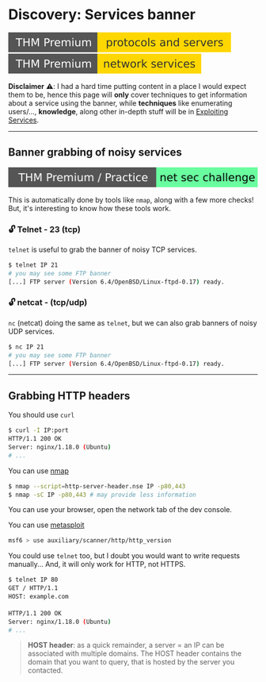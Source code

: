 # Discovery: Services banner

[![protocolsandservers](../../_badges/thmp/protocolsandservers.svg)](https://tryhackme.com/room/protocolsandservers)
[![networkservices](../../_badges/thmp/networkservices.svg)](https://tryhackme.com/room/networkservices)

**Disclaimer** ⚠️: I had a hard time putting content in a place I would expect them to be, hence this page will **only** cover techniques to get information about a service using the banner, while **techniques** like enumerating users/..., **knowledge**, along other in-depth stuff will be in [Exploiting Services](/cyber/exploitation/services/index.md).

<hr class="sep-both">

## Banner grabbing of noisy services

[![netsecchallenge](../../_badges/thmp-p/netsecchallenge.svg)](https://tryhackme.com/room/netsecchallenge)

This is automatically done by tools like `nmap`, along with a few more checks! But, it's interesting to know how these tools work.

<div class="row row-cols-md-2"><div>

### 🔓 Telnet - 23 (tcp)

`telnet` is useful to grab the banner of noisy TCP services.

```bash
$ telnet IP 21
# you may see some FTP banner
[...] FTP server (Version 6.4/OpenBSD/Linux-ftpd-0.17) ready.
```
</div><div>

### 🔓 netcat - (tcp/udp)

`nc` (netcat) doing the same as `telnet`, but we can also grab banners of noisy UDP services.

```bash
$ nc IP 21
# you may see some FTP banner
[...] FTP server (Version 6.4/OpenBSD/Linux-ftpd-0.17) ready.
```
</div></div>

<hr class="sep-both">

## Grabbing HTTP headers

<div class="row row-cols-md-2"><div>

You should use `curl`

```bash
$ curl -I IP:port
HTTP/1.1 200 OK
Server: nginx/1.18.0 (Ubuntu)
# ...
```

You can use [nmap](/cyber/discovery/nmap/index.md)

```bash
$ nmap --script=http-server-header.nse IP -p80,443
$ nmap -sC IP -p80,443 # may provide less information
```

You can use your browser, open the network tab of the dev console.

You can use [metasploit](/cyber/exploitation/general/metasploit/msfconsole.md)

```bash
msf6 > use auxiliary/scanner/http/http_version
```
</div><div>

You could use `telnet` too, but I doubt you would want to write requests manually... And, it will only work for HTTP, not HTTPS.

```bash
$ telnet IP 80
GET / HTTP/1.1
HOST: example.com

HTTP/1.1 200 OK
Server: nginx/1.18.0 (Ubuntu)
# ...
```

> **HOST header**: as a quick remainder, a server = an IP can be associated with multiple domains. The HOST header contains the domain that you want to query, that is hosted by the server you contacted.
</div></div>